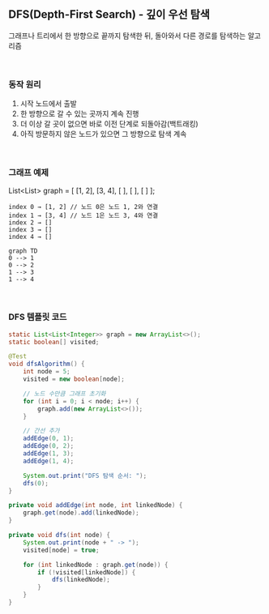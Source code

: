 
## DFS(Depth-First Search) - 깊이 우선 탐색

그래프나 트리에서 한 방향으로 끝까지 탐색한 뒤, 돌아와서 다른 경로를 탐색하는 알고리즘

<br />

### 동작 원리

1. 시작 노드에서 출발
2. 한 방향으로 갈 수 있는 곳까지 계속 진행
3. 더 이상 갈 곳이 없으면 바로 이전 단계로 되돌아감(백트래킹)
4. 아직 방문하지 않은 노드가 있으면 그 방향으로 탐색 계속

<br />

### 그래프 예제

List<List<Integer>> graph = [ [1, 2], [3, 4], [ ], [ ], [ ] ];

```text
index 0 → [1, 2] // 노드 0은 노드 1, 2와 연결
index 1 → [3, 4] // 노드 1은 노드 3, 4와 연결
index 2 → []
index 3 → []
index 4 → []
```

```mermaid
graph TD
0 --> 1
0 --> 2
1 --> 3
1 --> 4
```

<br />

### DFS 템플릿 코드

```java
static List<List<Integer>> graph = new ArrayList<>();
static boolean[] visited;

@Test
void dfsAlgorithm() {
    int node = 5;
    visited = new boolean[node];

    // 노드 수만큼 그래프 초기화
    for (int i = 0; i < node; i++) {
        graph.add(new ArrayList<>());
    }

    // 간선 추가
    addEdge(0, 1);
    addEdge(0, 2);
    addEdge(1, 3);
    addEdge(1, 4);

    System.out.print("DFS 탐색 순서: ");
    dfs(0);
}

private void addEdge(int node, int linkedNode) {
    graph.get(node).add(linkedNode);
}

private void dfs(int node) {
    System.out.print(node + " -> ");
    visited[node] = true;

    for (int linkedNode : graph.get(node)) {
        if (!visited[linkedNode]) {
            dfs(linkedNode);
        }
    }
}
```